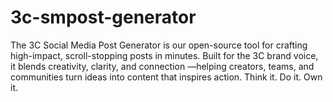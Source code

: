 # 3c-smpost-generator
The 3C Social Media Post Generator is our open-source tool for crafting high-impact, scroll-stopping posts in minutes. Built for the 3C brand voice, it blends creativity, clarity, and connection —helping creators, teams, and communities turn ideas into content that inspires action. Think it. Do it. Own it.
